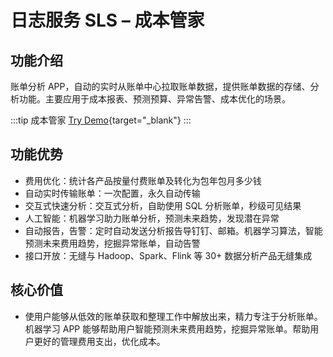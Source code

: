 # 日志服务 SLS – 成本管家

## 功能介绍

账单分析 APP，自动的实时从账单中心拉取账单数据，提供账单数据的存储、分析功能。主要应用于成本报表、预测预算、异常告警、成本优化的场景。

:::tip 成本管家
[Try Demo](/en/playground/demo.html?dest=/lognext/app/bill_app){target="_blank"}
:::

## 功能优势

- 费用优化：统计各产品按量付费账单及转化为包年包月多少钱
- 自动实时传输账单：一次配置，永久自动传输
- 交互式快速分析：交互式分析，自助使用 SQL 分析账单，秒级可见结果
- 人工智能：机器学习助力账单分析，预测未来趋势，发现潜在异常
- 自动报告，告警：定时自动发送分析报告导钉钉、邮箱。机器学习算法，智能预测未来费用趋势，挖掘异常账单，自动告警
- 接口开放：无缝与 Hadoop、Spark、Flink 等 30+ 数据分析产品无缝集成

## 核心价值

- 使用户能够从低效的账单获取和整理工作中解放出来，精力专注于分析账单。机器学习 APP 能够帮助用户智能预测未来费用趋势，挖掘异常账单。帮助用户更好的管理费用支出，优化成本。
